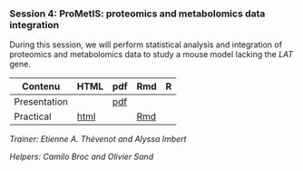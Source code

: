 ### Session 4: ProMetIS: proteomics and metabolomics data integration

During this session, we will perform statistical analysis and integration of proteomics and metabolomics data to study a mouse model lacking the *LAT* gene.
        
| Contenu | HTML | pdf | Rmd | R |
|--------------------------------------------------|------|------|-----|-----|
| Presentation |  | [pdf](dubii_session4_ProMetIS_presentation.pdf) |  |
| Practical | [html](dubii_session4_ProMetIS_practical.html) |  | [Rmd](dubii_session4_ProMetIS_practical.Rmd) |  |

*Trainer: Etienne A. Thévenot and Alyssa Imbert*

*Helpers: Camilo Broc and Olivier Sand*

